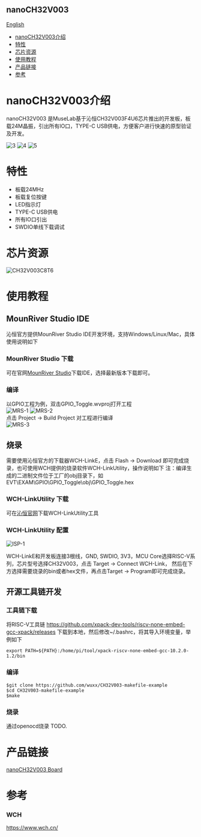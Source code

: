 nanoCH32V003
-----------
[English](./README.md)

* [nanoCH32V003介绍](#nanoCH32V003介绍) 
* [特性](#特性)
* [芯片资源](#芯片资源)
* [使用教程](#使用教程)
* [产品链接](#产品链接)
* [参考](#参考)


# nanoCH32V003介绍
nanoCH32V003 是MuseLab基于沁恒CH32V003F4U6芯片推出的开发板，板载24M晶振，引出所有IO口，TYPE-C USB供电，方便客户进行快速的原型验证及开发。

![3](https://github.com/wuxx/nanoCH32V003/blob/master/doc/3.jpg)
![4](https://github.com/wuxx/nanoCH32V003/blob/master/doc/4.jpg)
![5](https://github.com/wuxx/nanoCH32V003/blob/master/doc/5.jpg)


# 特性
- 板载24MHz
- 板载复位按键
- LED指示灯
- TYPE-C USB供电
- 所有IO口引出
- SWDIO单线下载调试

# 芯片资源
![CH32V003C8T6](https://github.com/wuxx/nanoCH32V003/blob/master/doc/CH32V003F4U6.png)

# 使用教程
## MounRiver Studio IDE
沁恒官方提供MounRiver Studio IDE开发环境，支持Windows/Linux/Mac，具体使用说明如下
 
### MounRiver Studio 下载
可在官网[MounRiver Studio](http://www.mounriver.com)下载IDE，选择最新版本下载即可。

### 编译
以GPIO工程为例，双击GPIO_Toggle.wvproj打开工程  
![MRS-1](https://github.com/wuxx/nanoCH32V003/blob/master/doc/MRS-1.png)
![MRS-2](https://github.com/wuxx/nanoCH32V003/blob/master/doc/MRS-2.png)  
点击 Project -> Build Project 对工程进行编译  
![MRS-3](https://github.com/wuxx/nanoCH32V003/blob/master/doc/MRS-3.png)


## 烧录
需要使用沁恒官方的下载器WCH-LinkE，点击 Flash -> Download 即可完成烧录，也可使用WCH提供的烧录软件WCH-LinkUtility，操作说明如下
注：编译生成的二进制文件位于工厂的obj目录下，如EVT\EXAM\GPIO\GPIO_Toggle\obj\GPIO_Toggle.hex

### WCH-LinkUtility 下载
可在[沁恒官网](https://www.wch.cn/downloads/WCH-LinkUtility_ZIP.html)下载WCH-LinkUtility工具

### WCH-LinkUtility 配置
![ISP-1](https://github.com/wuxx/nanoCH32V003/blob/master/doc/ISP-1.png)

WCH-LinkE和开发板连接3根线，GND, SWDIO, 3V3，MCU Core选择RISC-V系列，芯片型号选择CH32V003，点击 Target -> Connect WCH-Link，
然后在下方选择需要烧录的bin或者hex文件，再点击Target -> Program即可完成烧录。

## 开源工具链开发
### 工具链下载

将RISC-V工具链 https://github.com/xpack-dev-tools/riscv-none-embed-gcc-xpack/releases 下载到本地，然后修改~/.bashrc，将其导入环境变量，举例如下
```
export PATH=${PATH}:/home/pi/tool/xpack-riscv-none-embed-gcc-10.2.0-1.2/bin
```

### 编译
```
$git clone https://github.com/wuxx/CH32V003-makefile-example
$cd CH32V003-makefile-example
$make
```

### 烧录
通过openocd烧录 TODO.

# 产品链接
[nanoCH32V003 Board](https://item.taobao.com/item.htm?spm=a1z10.3-c.w4002-21349689064.10.6f55773dXd3CDz&id=689934001629)

# 参考
### WCH
https://www.wch.cn/
